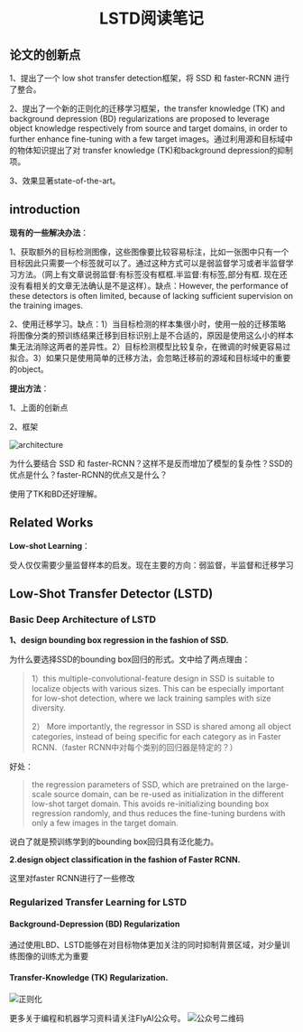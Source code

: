 # <center>LSTD阅读笔记</center>

## 论文的创新点

1、提出了一个 low shot transfer detection框架，将 SSD 和 faster-RCNN 进行了整合。

2、提出了一个新的正则化的迁移学习框架，the transfer knowledge (TK) and background depression
(BD) regularizations are proposed to leverage object knowledge respectively from source and target domains, in order to further enhance fine-tuning with a few target images。通过利用源和目标域中的物体知识提出了对 transfer knowledge (TK)和background depression的抑制项。

3、效果显著state-of-the-art。

## introduction

**现有的一些解决办法**：

1、获取额外的目标检测图像，这些图像要比较容易标注，比如一张图中只有一个目标因此只需要一个标签就可以了。通过这种方式可以是弱监督学习或者半监督学习方法。（网上有文章说弱监督:有标签没有框框.半监督:有标签,部分有框.  现在还没有看相关的文章无法确认是不是这样）。缺点：However, the performance of these detectors is often limited, because of lacking sufficient supervision on the training images.

2、使用迁移学习。缺点：1）当目标检测的样本集很小时，使用一般的迁移策略将图像分类的预训练结果迁移到目标识别上是不合适的，原因是使用这么小的样本集无法消除这两者的差异性。2）目标检测模型比较复杂，在微调的时候更容易过拟合。3）如果只是使用简单的迁移方法，会忽略迁移前的源域和目标域中的重要的object。

**提出方法**：

1、上面的创新点

2、框架

![architecture](http://wshaow.club/wechat/object_detection/LSTD_architecture.png)



为什么要结合 SSD 和 faster-RCNN？这样不是反而增加了模型的复杂性？SSD的优点是什么？faster-RCNN的优点又是什么？

使用了TK和BD还好理解。

## Related Works

**Low-shot Learning**：

受人仅仅需要少量监督样本的启发。现在主要的方向：弱监督，半监督和迁移学习



## Low-Shot Transfer Detector (LSTD)

### Basic Deep Architecture of LSTD

**1、design bounding box regression in the fashion of SSD.**

为什么要选择SSD的bounding box回归的形式。文中给了两点理由：

> 1）this multiple-convolutional-feature design in SSD is suitable to localize objects with various sizes. This can be especially important for low-shot detection, where we lack training samples with size diversity.
>
> 2） More importantly, the regressor in SSD is shared among all object categories, instead of being specific for each category as in Faster RCNN.（faster RCNN中对每个类别的回归器是特定的？）

好处：

> the regression parameters of SSD, which are pretrained on the large-scale source domain, can be re-used as initialization in the different low-shot target domain. This avoids re-initializing bounding box regression randomly, and thus reduces the fine-tuning burdens with only a few images in the target domain.

说白了就是预训练学到的bounding box回归具有泛化能力。



**2.design object classification in the fashion of Faster RCNN.**

这里对faster RCNN进行了一些修改

### Regularized Transfer Learning for LSTD

#### **Background-Depression (BD) Regularization**

通过使用LBD、LSTD能够在对目标物体更加关注的同时抑制背景区域，对少量训练图像的训练尤为重要

#### **Transfer-Knowledge (TK) Regularization.**



![正则化](http://wshaow.club/wechat/object_detection/LSDT_figure2.png)



更多关于编程和机器学习资料请关注FlyAI公众号。
![公众号二维码][1]

[1]: http://wshaow.club/wechat/%E5%BE%AE%E4%BF%A1%E5%85%AC%E4%BC%97%E5%8F%B7%E4%BA%8C%E7%BB%B4%E7%A0%81.jpg











